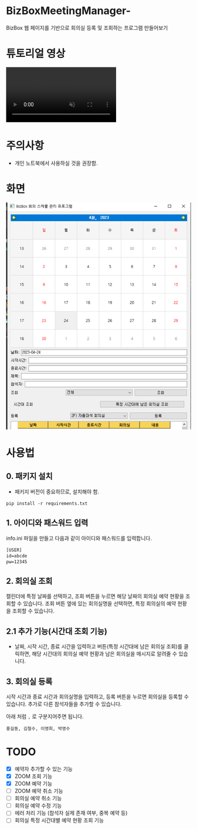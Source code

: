 # BizBoxMeetingManager-
BizBox 웹 페이지를 기반으로 회의실 등록 및 조회하는 프로그램 만들어보기

# 튜토리얼 영상



<video src="./tutorial.mp4" autoplay loop muted> </video>


# 주의사항
- 개인 노트북에서 사용하실 것을 권장함.
# 화면

![image info](./output.PNG)


# 사용법

## 0. 패키지 설치

- 패키지 버전이 중요하므로, 설치해야 함. 

```
pip install -r requirements.txt
```

## 1. 아이디와 패스워드 입력

info.ini 파일을 만들고 다음과 같이 아이디와 패스워드를 입력합니다.

```
[USER]
id=abcde
pw=12345
```

## 2. 회의실 조회

캘린더에 특정 날짜를 선택하고, 조회 버튼을 누르면 해당 날짜의 회의실 예약 현황을 조회할 수 있습니다.
조회 버튼 옆에 있는 회의실명을 선택하면, 특정 회의실의 예약 현황을 조회할 수 있습니다.

## 2.1 추가 기능(시간대 조회 기능)

- 날짜, 시작 시간, 종료 시간을 입력하고 버튼(특정 시간대에 남은 회의실 조회)를 클릭하면, 해당 시간대의 회의실 예약 현황과 남은 회의실을 메시지로 알려줄 수 있습니다.

## 3. 회의실 등록
시작 시간과 종료 시간과 회의실명을 입력하고, 등록 버튼을 누르면 회의실을 등록할 수 있습니다.
추가로 다른 참석자들을 추가할 수 있습니다.

아래 처럼 `,` 로 구분지어주면 됩니다.

```
홍길동, 김철수, 이영희, 박영수
```


# TODO

- [x] 예약자 추가할 수 있는 기능
- [x] ZOOM 조회 기능
- [x] ZOOM 예약 기능
- [ ] ZOOM 예약 취소 기능
- [ ] 회의실 예약 취소 기능
- [ ] 회의실 예약 수정 기능
- [ ] 에러 처리 기능 (참석자 실제 존재 여부, 중복 예약 등)
- [ ] 회의실 특정 시간대별 예약 현황 조회 기능
